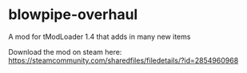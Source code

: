 # blowpipe-overhaul
A mod for tModLoader 1.4 that adds in many new items

Download the mod on steam here: https://steamcommunity.com/sharedfiles/filedetails/?id=2854960968
